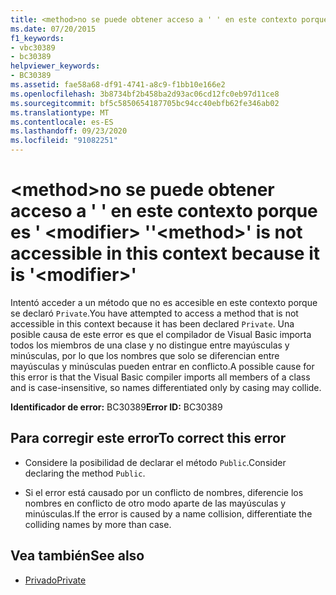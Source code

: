 ```yaml
---
title: <method>no se puede obtener acceso a ' ' en este contexto porque es ' <modifier> '
ms.date: 07/20/2015
f1_keywords:
- vbc30389
- bc30389
helpviewer_keywords:
- BC30389
ms.assetid: fae58a68-df91-4741-a8c9-f1bb10e166e2
ms.openlocfilehash: 3b8734bf2b458ba2d93ac06cd12fc0eb97d11ce8
ms.sourcegitcommit: bf5c5850654187705bc94cc40ebfb62fe346ab02
ms.translationtype: MT
ms.contentlocale: es-ES
ms.lasthandoff: 09/23/2020
ms.locfileid: "91082251"
---
```

# <a name="method-is-not-accessible-in-this-context-because-it-is-modifier"></a><span data-ttu-id="75a25-102">\<method>no se puede obtener acceso a ' ' en este contexto porque es ' \<modifier> '</span><span class="sxs-lookup"><span data-stu-id="75a25-102">'\<method>' is not accessible in this context because it is '\<modifier>'</span></span>

<span data-ttu-id="75a25-103">Intentó acceder a un método que no es accesible en este contexto porque se declaró `Private`.</span><span class="sxs-lookup"><span data-stu-id="75a25-103">You have attempted to access a method that is not accessible in this context because it has been declared `Private`.</span></span> <span data-ttu-id="75a25-104">Una posible causa de este error es que el compilador de Visual Basic importa todos los miembros de una clase y no distingue entre mayúsculas y minúsculas, por lo que los nombres que solo se diferencian entre mayúsculas y minúsculas pueden entrar en conflicto.</span><span class="sxs-lookup"><span data-stu-id="75a25-104">A possible cause for this error is that the Visual Basic compiler imports all members of a class and is case-insensitive, so names differentiated only by casing may collide.</span></span>  
  
 <span data-ttu-id="75a25-105">**Identificador de error:** BC30389</span><span class="sxs-lookup"><span data-stu-id="75a25-105">**Error ID:** BC30389</span></span>  
  
## <a name="to-correct-this-error"></a><span data-ttu-id="75a25-106">Para corregir este error</span><span class="sxs-lookup"><span data-stu-id="75a25-106">To correct this error</span></span>  
  
- <span data-ttu-id="75a25-107">Considere la posibilidad de declarar el método `Public`.</span><span class="sxs-lookup"><span data-stu-id="75a25-107">Consider declaring the method `Public`.</span></span>  
  
- <span data-ttu-id="75a25-108">Si el error está causado por un conflicto de nombres, diferencie los nombres en conflicto de otro modo aparte de las mayúsculas y minúsculas.</span><span class="sxs-lookup"><span data-stu-id="75a25-108">If the error is caused by a name collision, differentiate the colliding names by more than case.</span></span>  
  
## <a name="see-also"></a><span data-ttu-id="75a25-109">Vea también</span><span class="sxs-lookup"><span data-stu-id="75a25-109">See also</span></span>

- [<span data-ttu-id="75a25-110">Privado</span><span class="sxs-lookup"><span data-stu-id="75a25-110">Private</span></span>](../language-reference/modifiers/private.md)
